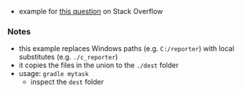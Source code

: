 
* example for [this question](https://stackoverflow.com/questions/64091259) on Stack Overflow

### Notes

* this example replaces Windows paths (e.g. `C:/reporter`) with local substitutes (e.g. `./c_reporter`)
* it copies the files in the union to the `./dest` folder
* usage: `gradle mytask`
    - inspect the `dest` folder
